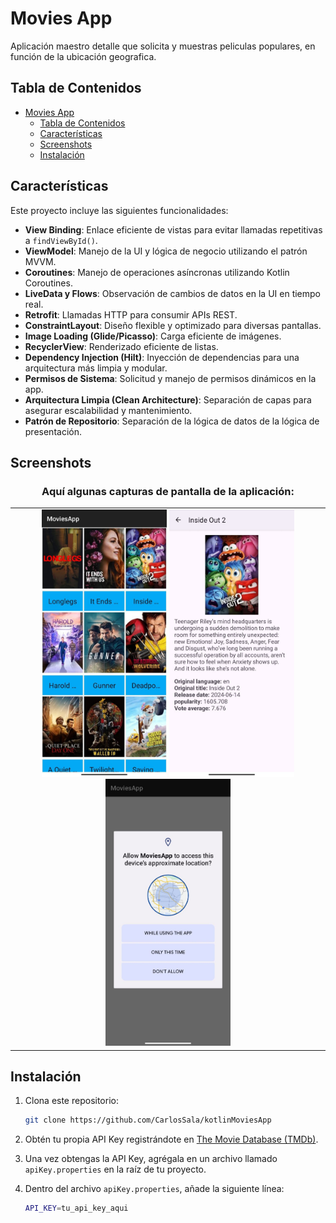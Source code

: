 
# Movies App

Aplicación maestro detalle que solicita y muestras peliculas populares, en función de la ubicación geografica.

## Tabla de Contenidos

- [Movies App](#movies-app)
    - [Tabla de Contenidos](#tabla-de-contenidos)
    - [Características](#características)
    - [Screenshots](#screenshots)
    - [Instalación](#instalación)

## Características

Este proyecto incluye las siguientes funcionalidades:

- **View Binding**: Enlace eficiente de vistas para evitar llamadas repetitivas a `findViewById()`.
- **ViewModel**: Manejo de la UI y lógica de negocio utilizando el patrón MVVM.
- **Coroutines**: Manejo de operaciones asíncronas utilizando Kotlin Coroutines.
- **LiveData y Flows**: Observación de cambios de datos en la UI en tiempo real.
- **Retrofit**: Llamadas HTTP para consumir APIs REST.
- **ConstraintLayout**: Diseño flexible y optimizado para diversas pantallas.
- **Image Loading (Glide/Picasso)**: Carga eficiente de imágenes.
- **RecyclerView**: Renderizado eficiente de listas.
- **Dependency Injection (Hilt)**: Inyección de dependencias para una arquitectura más limpia y modular.
- **Permisos de Sistema**: Solicitud y manejo de permisos dinámicos en la app.
- **Arquitectura Limpia (Clean Architecture)**: Separación de capas para asegurar escalabilidad y mantenimiento.
- **Patrón de Repositorio**: Separación de la lógica de datos de la lógica de presentación.


## Screenshots

<h3 align="center">Aquí algunas capturas de pantalla de la aplicación:</h3>

<table>
<td width="50%">
<div align="center">
<img src="./screenshots/main_screen.jpg" width="200" alt="main_screen">
<img src="./screenshots/detail_screen.jpg" width="200" alt="detail_screen">
<img src="./screenshots/permissions.jpg" width="200" alt="permissions">
</div>                                                                       
</td>                                                         
<table>                                                                                 

## Instalación

1. Clona este repositorio:
   ```bash
   git clone https://github.com/CarlosSala/kotlinMoviesApp

2. Obtén tu propia API Key registrándote en [The Movie Database (TMDb)](https://www.themoviedb.org/).
3. Una vez obtengas la API Key, agrégala en un archivo llamado `apiKey.properties` en la raíz de tu proyecto.
4. Dentro del archivo `apiKey.properties`, añade la siguiente línea:

   ```bash
   API_KEY=tu_api_key_aqui